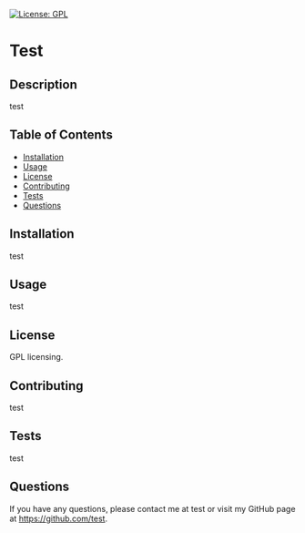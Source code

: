 
[![License: GPL](https://img.shields.io/badge/License-GPLv3-blue.svg)](https://www.gnu.org/licenses/gpl-3.0)
 # Test


    
 ## Description
 test            
        
 ## Table of Contents
 * [Installation](#installation)
 * [Usage](#usage)
 * [License](#license)
 * [Contributing](#contributing)
 * [Tests](#tests)
 * [Questions](#questions)
                
 ## Installation
 test            
        
 ## Usage
 test            
        
 ## License
 GPL licensing.
        
 ## Contributing
 test            
        
 ## Tests
 test            
        
 ## Questions
 If you have any questions, please contact me at test or visit my GitHub page at
        https://github.com/test.
    